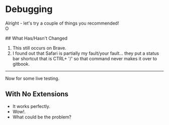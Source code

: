 # Debugging

Alright - let's try a couple of things you recommended!  
O  
  
\#\# What Has/Hasn't Changed  
  
1. This still occurs on Brave.  
2. I found out that Safari is partially my fault/your fault... they put a status bar shortcut that is CTRL+ '/' so that command never makes it over to gitbook.  
  
  
----  
Now for some live testing. 



## With No Extensions

* It works perfectly.
* Wow!.
* What could be the problem?





